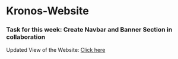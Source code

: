 # Kronos-Website

### Task for this week: Create Navbar and Banner Section in collaboration

Updated View of the Website: [Click here](https://kronos-sscbs-21.github.io/proj-kronos-site/) 
